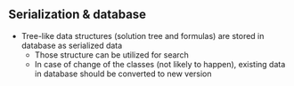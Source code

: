 ﻿## Serialization & database
- Tree-like data structures (solution tree and formulas) are stored in database 
as serialized data
    - Those structure can be utilized for search
    - In case of change of the classes (not likely to happen), existing data in database should be converted to new version